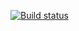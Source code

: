 [![Build status](https://ci.appveyor.com/api/projects/status/0tyvf4h08875ry0b?svg=true)](https://ci.appveyor.com/project/la-chispa/ajs-homework-4-mocking)